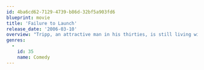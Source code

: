 ```yaml
---
id: 4ba6cd62-7129-4739-b86d-32bf5a903fd6
blueprint: movie
title: 'Failure to Launch'
release_date: '2006-03-10'
overview: "Tripp, an attractive man in his thirties, is still living with his parents Al and Sue. Tripp's best friends Demo and Ace are also still living in their parents' homes and seem proud of it. Al and Sue are not happy, however, and are fascinated when friends whose adult son has recently moved away from home reveal they hired an expert to arrange the matter and couldn't be happier with the result."
genres:
  -
    id: 35
    name: Comedy
---
```

